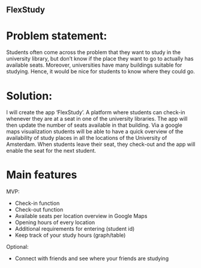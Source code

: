 ## FlexStudy

# Problem statement:
Students often come across the problem that they want to study in the university library, but don’t know if the place they want to go 
to actually has available seats. Moreover, universities have many buildings suitable for studying. Hence, it would be nice for students
to know where they could go. 

# Solution:
I will create the app ‘FlexStudy’. A platform where students can check-in whenever they are at a seat in one of the university libraries.
The app will then update the number of seats available in that building. Via a google maps visualization students will be able to have 
a quick overview of the availability of study places in all the locations of the University of Amsterdam. When students leave their seat,
they check-out and the app will enable the seat for the next student. 

# Main features
MVP:
- Check-in function
- Check-out function
- Available seats per location overview in Google Maps
- Opening hours of every location
- Additional requirements for entering (student id)
- Keep track of your study hours (graph/table) 

Optional:
- Connect with friends and see where your friends are studying

